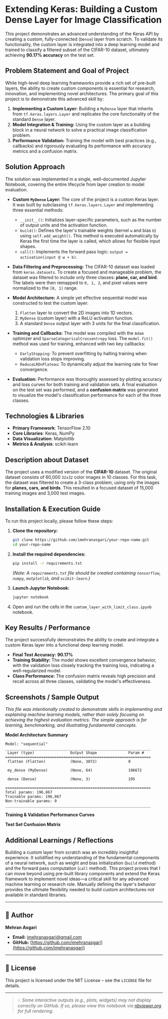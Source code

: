 # Extending Keras: Building a Custom Dense Layer for Image Classification

This project demonstrates an advanced understanding of the Keras API by creating a custom, fully-connected (`Dense`) layer from scratch. To validate its functionality, the custom layer is integrated into a deep learning model and trained to classify a filtered subset of the CIFAR-10 dataset, ultimately achieving **90.17% accuracy** on the test set.

## Problem Statement and Goal of Project

While high-level deep learning frameworks provide a rich set of pre-built layers, the ability to create custom components is essential for research, innovation, and implementing novel architectures. The primary goal of this project is to demonstrate this advanced skill by:

1.  **Implementing a Custom Layer:** Building a `MyDense` layer that inherits from `tf.keras.layers.Layer` and replicates the core functionality of the standard `Dense` layer.
2.  **Model Integration & Training:** Using the custom layer as a building block in a neural network to solve a practical image classification problem.
3.  **Performance Validation:** Training the model with best practices (e.g., callbacks) and rigorously evaluating its performance with accuracy metrics and a confusion matrix.

## Solution Approach

The solution was implemented in a single, well-documented Jupyter Notebook, covering the entire lifecycle from layer creation to model evaluation.

  - **Custom `MyDense` Layer:** The core of the project is a custom Keras layer. It was built by subclassing `tf.keras.layers.Layer` and implementing three essential methods:

      - `__init__()`: Initializes layer-specific parameters, such as the number of output units and the activation function.
      - `build()`: Defines the layer's trainable weights (kernel `w` and bias `b`) using `self.add_weight()`. This method is executed automatically by Keras the first time the layer is called, which allows for flexible input shapes.
      - `call()`: Implements the forward pass logic: `output = activation(input @ w + b)`.

  - **Data Filtering and Preprocessing:** The CIFAR-10 dataset was loaded from `keras.datasets`. To create a focused and manageable problem, the dataset was filtered to include only three classes: **plane, car, and bird**. The labels were then remapped to `0, 1, 2`, and pixel values were normalized to the `[0, 1]` range.

  - **Model Architecture:** A simple yet effective sequential model was constructed to test the custom layer:

    1.  `Flatten` layer to convert the 2D images into 1D vectors.
    2.  `MyDense` (custom layer) with a ReLU activation function.
    3.  A standard `Dense` output layer with 3 units for the final classification.

  - **Training and Callbacks:** The model was compiled with the `Adam` optimizer and `SparseCategoricalCrossentropy` loss. The `model.fit()` method was used for training, enhanced with two key callbacks:

      - `EarlyStopping`: To prevent overfitting by halting training when validation loss stops improving.
      - `ReduceLROnPlateau`: To dynamically adjust the learning rate for finer convergence.

  - **Evaluation:** Performance was thoroughly assessed by plotting accuracy and loss curves for both training and validation sets. A final evaluation on the test set was performed, and a **confusion matrix** was generated to visualize the model's classification performance for each of the three classes.

## Technologies & Libraries

  - **Primary Framework**: TensorFlow 2.10
  - **Core Libraries**: Keras, NumPy
  - **Data Visualization**: Matplotlib
  - **Metrics & Analysis**: scikit-learn

## Description about Dataset

The project uses a modified version of the **CIFAR-10** dataset. The original dataset consists of 60,000 `32x32` color images in 10 classes. For this task, the dataset was filtered to create a 3-class problem, using only the images for **planes, cars, and birds**. This resulted in a focused dataset of 15,000 training images and 3,000 test images.

## Installation & Execution Guide

To run this project locally, please follow these steps:

1.  **Clone the repository:**

    ```bash
    git clone https://github.com/imehranasgari/your-repo-name.git
    cd your-repo-name
    ```

2.  **Install the required dependencies:**

    ```bash
    pip install -r requirements.txt
    ```

    *(Note: A `requirements.txt` file should be created containing `tensorflow`, `numpy`, `matplotlib`, and `scikit-learn`.)*

3.  **Launch Jupyter Notebook:**

    ```bash
    jupyter notebook
    ```

4.  Open and run the cells in the `cumtom_layer_with_limit_class.ipynb` notebook.

## Key Results / Performance

The project successfully demonstrates the ability to create and integrate a custom Keras layer into a functional deep learning model.

  - **Final Test Accuracy:** **90.17%**
  - **Training Stability:** The model shows excellent convergence behavior, with the validation loss closely tracking the training loss, indicating a well-regularized model.
  - **Class Performance:** The confusion matrix reveals high precision and recall across all three classes, validating the model's effectiveness.

## Screenshots / Sample Output

*This file was intentionally created to demonstrate skills in implementing and explaining machine learning models, rather than solely focusing on achieving the highest evaluation metrics. The simple approach is for learning, benchmarking, and illustrating fundamental concepts.*

**Model Architecture Summary**

```
Model: "sequential"
_________________________________________________________________
 Layer (type)                Output Shape              Param #   
=================================================================
 flatten (Flatten)           (None, 3072)              0         
                                                                 
 my_dense (MyDense)          (None, 64)                196672    
                                                                 
 dense (Dense)               (None, 3)                 195       
                                                                 
=================================================================
Total params: 196,867
Trainable params: 196,867
Non-trainable params: 0
_________________________________________________________________
```

**Training & Validation Performance Curves**

**Test Set Confusion Matrix**

## Additional Learnings / Reflections

Building a custom layer from scratch was an incredibly insightful experience. It solidified my understanding of the fundamental components of a neural network, such as weight and bias initialization (`build` method) and the forward pass computation (`call` method). This project proves that I can move beyond using pre-built library components and extend the Keras framework to implement novel ideas—a critical skill for any advanced machine learning or research role. Manually defining the layer's behavior provides the ultimate flexibility needed to build custom architectures not available in standard libraries.

-----

## 👤 Author

**Mehran Asgari**

  - **Email:** [imehranasgari@gmail.com](mailto:imehranasgari@gmail.com)
  - **GitHub:** [https://github.com/imehranasgari](https://github.com/imehranasgari)

-----

## 📄 License

This project is licensed under the MIT License – see the `LICENSE` file for details.

-----

> 💡 *Some interactive outputs (e.g., plots, widgets) may not display correctly on GitHub. If so, please view this notebook via [nbviewer.org](https://nbviewer.org) for full rendering.*